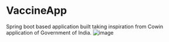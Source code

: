 # VaccineApp
Spring boot based application built taking inspiration from Cowin application of Government of India.
![image](https://user-images.githubusercontent.com/32457552/138588692-2a671340-aac5-4f4e-b1f0-3a238068cec1.png)
